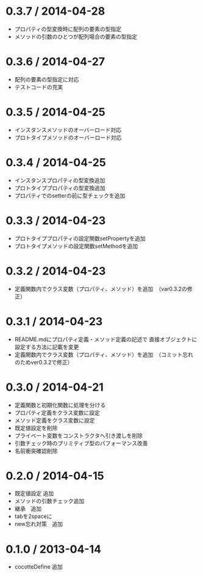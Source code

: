 0.3.7 / 2014-04-28
===================

 * プロパティの型変換時に配列の要素の型指定
 * メソッドの引数のひとつが配列場合の要素の型指定

0.3.6 / 2014-04-27
===================

 * 配列の要素の型指定に対応
 * テストコードの充実

0.3.5 / 2014-04-25
===================

 * インスタンスメソッドのオーバーロード対応
 * プロトタイプメソッドのオーバーロード対応

0.3.4 / 2014-04-25
===================

 * インスタンスプロパティの型変換追加
 * プロトタイププロパティの型変換追加
 * プロパティでのsetterの前に型チェックを追加

0.3.3 / 2014-04-23
===================

  * プロトタイププロパティの設定関数setPropertyを追加
  * プロトタイプメソッドの設定関数setMethodを追加

0.3.2 / 2014-04-23
===================

  * 定義関数内でクラス変数（プロパティ、メソッド）を追加　（var0.3.2の修正）

0.3.1 / 2014-04-23
===================

  * README.mdにプロパティ定義・メソッド定義の記述で
    直接オブジェクトに設定する方法に記載を変更
  * 定義関数内でクラス変数（プロパティ、メソッド）を追加　（コミット忘れのためver0.3.2で修正）


0.3.0 / 2014-04-21
===================

  * 定義関数と初期化関数に処理を分ける
  * プロパティ定義をクラス変数に設定
  * メソッド定義をクラス変数に設定
  * 既定値設定を削除
  * プライベート変数をコンストラクタへ引き渡しを削除
  * 引数チェック時のプリミティブ型のパフォーマンス改善
  * 名前衝突確認削除


0.2.0 / 2014-04-15
===================

  * 既定値設定 追加
  * メソッドの引数チェック追加
  * 継承　追加
  * tabを2spaceに
  * new忘れ対策　追加

0.1.0 / 2013-04-14
===================

  * cocotteDefine 追加

